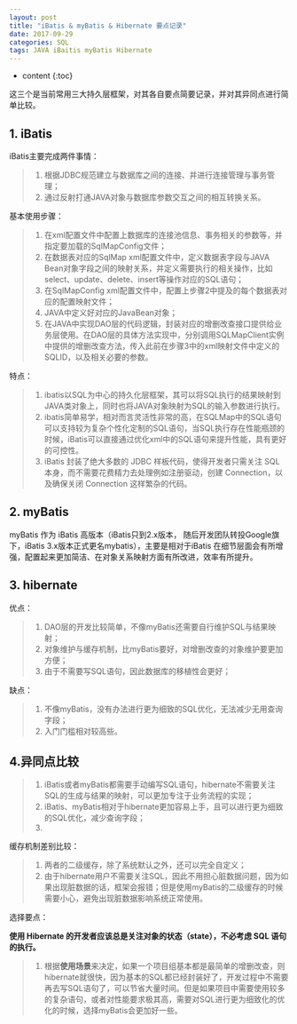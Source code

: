 ```yaml
---
layout: post
title: "iBatis & myBatis & Hibernate 要点记录"
date: 2017-09-29
categories: SQL
tags: JAVA iBaitis myBatis Hibernate
---
```


* content
{:toc}


这三个是当前常用三大持久层框架，对其各自要点简要记录，并对其异同点进行简单比较。




## 1. iBatis

iBatis主要完成两件事情：
> 1. 根据JDBC规范建立与数据库之间的连接、并进行连接管理与事务管理；
> 2. 通过反射打通JAVA对象与数据库参数交互之间的相互转换关系。

基本使用步骤：
> 1. 在xml配置文件中配置上数据库的连接池信息、事务相关的参数等，并指定要加载的SqlMapConfig文件；
> 2. 在数据表对应的SqlMap xml配置文件中，定义数据表字段与JAVA Bean对象字段之间的映射关系，并定义需要执行的相关操作，比如select、update、delete、insert等操作对应的SQL语句；
> 3. 在SqlMapConfig xml配置文件中，配置上步骤2中提及的每个数据表对应的配置映射文件；
> 4. JAVA中定义好对应的JavaBean对象；
> 5. 在JAVA中实现DAO层的代码逻辑，封装对应的增删改查接口提供给业务层使用。在DAO层的具体方法实现中，分别调用SQLMapClient实例中提供的增删改查方法，传入此前在步骤3中的xml映射文件中定义的SQLID，以及相关必要的参数。

特点：
> 1. ibatis以SQL为中心的持久化层框架，其可以将SQL执行的结果映射到JAVA类对象上，同时也将JAVA对象映射为SQL的输入参数进行执行。
> 2. ibatis简单易学，相对而言灵活性非常的高，在SQLMap中的SQL语句可以支持较为复杂个性化定制的SQL语句，当SQL执行存在性能瓶颈的时候，iBatis可以直接通过优化xml中的SQL语句来提升性能，具有更好的可控性。
> 3. iBatis 封装了绝大多数的 JDBC 样板代码，使得开发者只需关注 SQL 本身，而不需要花费精力去处理例如注册驱动，创建 Connection，以及确保关闭 Connection 这样繁杂的代码。


## 2. myBatis

myBatis 作为 iBatis 高版本（iBatis只到2.x版本， 随后开发团队转投Google旗下，iBatis 3.x版本正式更名mybatis），主要是相对于iBatis 在细节层面会有所增强，配置起来更加简洁、在对象关系映射方面有所改进，效率有所提升。


## 3. hibernate

优点：
> 1. DAO层的开发比较简单，不像myBatis还需要自行维护SQL与结果映射；
> 2. 对象维护与缓存机制，比myBatis要好，对增删改查的对象维护要更加方便；
> 3. 由于不需要写SQL语句，因此数据库的移植性会更好；

缺点：
> 1. 不像myBatis，没有办法进行更为细致的SQL优化，无法减少无用查询字段；
> 2. 入门门槛相对较高些。



## 4.异同点比较

> 1. iBatis或者myBatis都需要手动编写SQL语句，hibernate不需要关注SQL的生成与结果的映射，可以更加专注于业务流程的实现；
> 2. iBatis、myBatis相对于hibernate更加容易上手，且可以进行更为细致的SQL优化，减少查询字段；
> 3. 

缓存机制差别比较：
> 1. 两者的二级缓存，除了系统默认之外，还可以完全自定义；
> 2. 由于hibernate用户不需要关注SQL，因此不用担心脏数据问题，因为如果出现脏数据的话，框架会报错；但是使用myBatis的二级缓存的时候需要小心，避免出现脏数据影响系统正常使用。

选择要点：

**使用 Hibernate 的开发者应该总是关注对象的状态（state），不必考虑 SQL 语句的执行。**

> 1. 根据**使用场景**来决定，如果一个项目组基本都是最简单的增删改查，则hibernate就很快，因为基本的SQL都已经封装好了，开发过程中不需要再去写SQL语句了，可以节省大量时间。但是如果项目中需要使用较多的复杂语句，或者对性能要求极其高，需要对SQL进行更为细致化的优化的时候，选择myBatis会更加好一些。